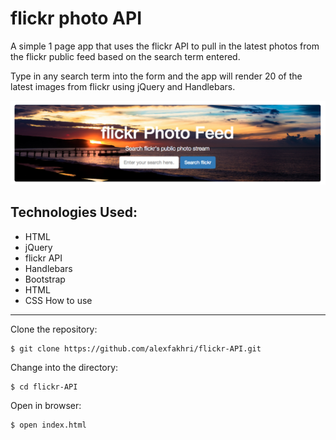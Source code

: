 flickr photo API
===============================

A simple 1 page app that uses the flickr API to pull in the latest photos from the flickr public feed based on the search term entered.

Type in any search term into the form and the app will render 20 of the latest images from flickr using jQuery and Handlebars.

![picture alt](github-image.png "Title is optional")

Technologies Used:
------
- HTML
- jQuery
- flickr API
- Handlebars
- Bootstrap
- HTML
- CSS
How to use
----------

Clone the repository:
```shell
$ git clone https://github.com/alexfakhri/flickr-API.git
```

Change into the directory:
```shell
$ cd flickr-API
```

Open in browser:
```shell
$ open index.html
```
